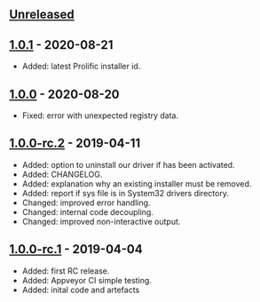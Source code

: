## [Unreleased]

## [1.0.1] - 2020-08-21
  * Added: latest Prolific installer id.

## [1.0.0] - 2020-08-20
  * Fixed: error with unexpected registry data.

## [1.0.0-rc.2] - 2019-04-11
  * Added: option to uninstall our driver if has been activated.
  * Added: CHANGELOG.
  * Added: explanation why an existing installer must be removed.
  * Added: report if sys file is in System32 drivers directory.
  * Changed: improved error handling.
  * Changed: internal code decoupling. 
  * Changed: improved non-interactive output.

## [1.0.0-rc.1] - 2019-04-04  
  * Added: first RC release.
  * Added: Appveyor CI simple testing.
  * Added: inital code and artefacts

[Unreleased]: https://github.com/johnstevenson/pl2303-win10/compare/1.0.1...HEAD
[1.0.1]: https://github.com/johnstevenson/pl2303-win10/compare/1.0.0...1.0.1
[1.0.0]: https://github.com/johnstevenson/pl2303-win10/compare/1.0.0-rc.2...1.0.0
[1.0.0-rc.2]: https://github.com/johnstevenson/pl2303-win10/compare/1.0.0-rc.1...1.0.0-rc.2
[1.0.0-rc.1]: https://github.com/johnstevenson/pl2303-win10/compare/5b50ac2588dd...1.0.0-rc.1
